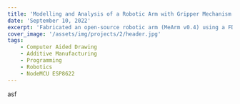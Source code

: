 ```yaml
---
title: 'Modelling and Analysis of a Robotic Arm with Gripper Mechanism'
date: 'September 10, 2022'
excerpt: 'Fabricated an open-source robotic arm (MeArm v0.4) using a FDM 3D printer. Programmed the arm using NodeMCU ESP8266 WiFi SoC and developed a web app to control the arm from a web browser on any device. Also, conducted Forward Kinematic Analysis to compute the position of the end-effector for different joint angle configurations.'
cover_image: '/assets/img/projects/2/header.jpg'
tags:
    - Computer Aided Drawing
    - Additive Manufacturing
    - Programming
    - Robotics
    - NodeMCU ESP8622
---
```

asf
